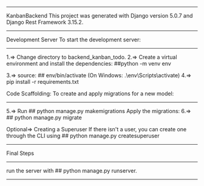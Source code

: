 ***
KanbanBackend
This project was generated with Django version 5.0.7 and Django Rest Framework 3.15.2.
______________________________________________________________________________________

Development Server
To start the development server:
_________________________________

1.=> Change directory to backend_kanban_todo.
2.=> Create a virtual environment and install the dependencies: ##python -m venv env

3.=> source: ## env/bin/activate (On Windows: .\env\Scripts\activate)
4.=> pip install -r requirements.txt


Code Scaffolding:
To create and apply migrations for a new model:
_______________________________________________

5.=> Run ## python manage.py makemigrations
Apply the migrations:
6.=>  ## python manage.py migrate

Optional=> Creating a Superuser
If there isn't a user, you can create one through the CLI using ## python manage.py createsuperuser
___________________________________________________

Final Steps
___________________________________________________
run the server with ## python manage.py runserver.

***
